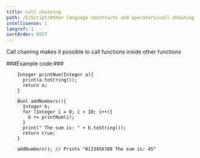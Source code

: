 ```yaml
---
title: call chaining
path: /EJScript/Other language constructs and operators/call chaining
intellisense: 1
langref: 1
sortOrder: 9557
---
```


Call chaining makes it possible to call functions inside other functions



###Example code:###

```crmscript!
    Integer printNum(Integer a){
      print(a.toString());
      return a;
    }
    
    Bool addNumbers(){
      Integer b;
      for (Integer i = 0; i < 10; i++){
        b += printNum(i);
      }
      print(" The sum is: " + b.toString());
      return true;
    }
    
    addNumbers(); // Prints "0123456789 The sum is: 45"

```
